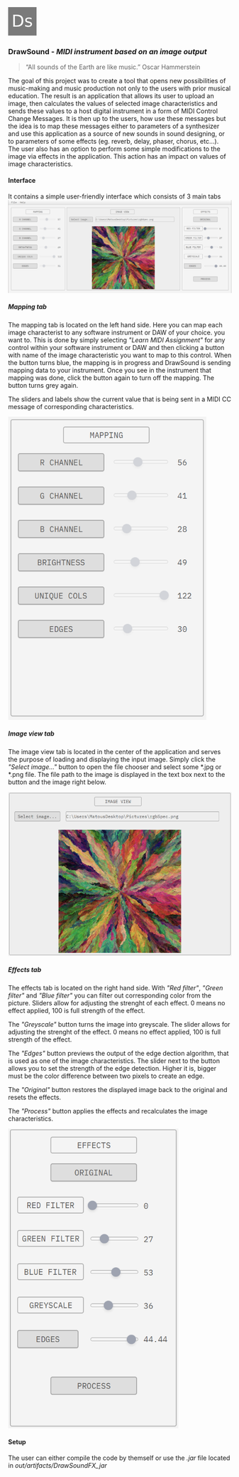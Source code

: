 ![Logo](src/resources/icon.png)
### DrawSound - *MIDI instrument based on an image output*

>“All sounds of the Earth are like music.” Oscar Hammerstein

The goal of this project was to create a tool that opens new possibilities of music-making and music production not only
 to the users with prior musical education. The result is an application that allows its user to upload an image, then 
 calculates the values of selected image characteristics and sends these values to a host digital instrument in a form of 
 MIDI Control Change Messages.  It is then up to the users, how use these messages but the idea is to map these messages 
 either to parameters of a synthesizer and use this application as a source of new sounds in sound designing, or to parameters
  of some effects (eg. reverb, delay, phaser, chorus, etc…). The user also has an option to perform some simple 
  modifications to the image via effects in the application. This action has an impact on values of image characteristics.

#### Interface
It contains a simple user-friendly interface which consists of 3 main tabs
![interface](src/resources/interface.png)
##### Mapping tab

The mapping tab is located on the left hand side. Here you can map each image characterist to any software instrument or 
DAW of your choice. you want to. This is done by simply selecting *"Learn MIDI Assignment"* for any control within your 
software instrument or DAW and then clicking a button with name of the image characteristic you want to map to this control.
When the button turns blue, the mapping is in progress and DrawSound is sending mapping data to your instrument. Once you see 
in the instrument that mapping was done, click the button again to turn off the mapping. The button turns grey again.

The sliders and labels show the current value that is being sent in a MIDI CC message of corresponding characteristics.

![mapping tab](src/resources/mapping.png)
##### Image view tab

The image view tab is located in the center of the application and serves the purpose of loading and displaying the input image. 
Simply click the *"Select image..."* button to open the file chooser and select some *.jpg or *.png file. The file path 
to the image is displayed in the text box next to the button and the image right below.

![mapping tab](src/resources/imageview.png)
##### Effects tab
The effects tab is located on the right hand side. With *"Red filter"*, *"Green filter"* and *"Blue filter"* you can 
filter out corresponding color from the picture. Sliders allow for adjusting the strenght of each effect. 0 means no effect 
applied, 100 is full strength of the effect.

The *"Greyscale"* button turns the image into greyscale. The slider allows for adjusting the strenght of the effect. 0 means 
no effect applied, 100 is full strength of the effect.

The *"Edges"* button previews the output of the edge dection algorithm, that is used as one of the image characteristics. 
The slider next to the button allows you to set the strength of the edge detection. Higher it is, bigger must be the color 
difference between two pixels to create an edge.

The *"Original"* button restores the displayed image back to the original and resets the effects.

The *"Process"* button applies the effects and recalculates the image characteristics.

![mapping tab](src/resources/effects.png)

#### Setup
The user can either compile the code by themself or use the *.jar* file located in *out/artifacts/DrawSoundFX_jar*